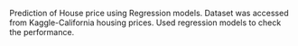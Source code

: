 Prediction of House price using Regression models.
Dataset was accessed from Kaggle-California housing prices.
Used regression models to check the performance.
